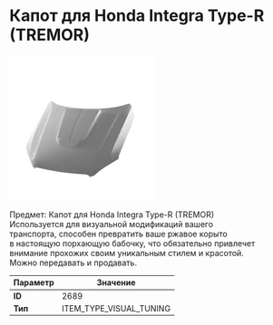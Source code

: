 # Капот для Honda Integra Type-R (TREMOR)

![Item Image](../img/2689.webp?raw=true)

Предмет: Капот для Honda Integra Type-R (TREMOR)<br>Используется для визуальной модификаций вашего<br>транспорта, способен превратить ваше ржавое корыто<br>в настоящую порхающую бабочку, что обязательно привлечет<br>внимание прохожих своим уникальным стилем и красотой.<br>Можно передавать и продавать.


| Параметр | Значение |
|----------|----------|
| **ID** | 2689 |
| **Тип** | ITEM_TYPE_VISUAL_TUNING |

